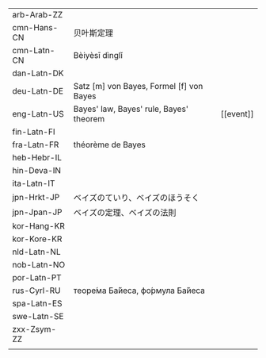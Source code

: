 | | | |
|-|-|-|
| arb-Arab-ZZ |  |  |
| cmn-Hans-CN | 贝叶斯定理 |  |
| cmn-Latn-CN | Bèiyèsī dìnglǐ |  |
| dan-Latn-DK |  |  |
| deu-Latn-DE | Satz [m] von Bayes, Formel [f] von Bayes |  |
| eng-Latn-US | Bayes' law, Bayes' rule, Bayes' theorem | [[event]] |
| fin-Latn-FI |  |  |
| fra-Latn-FR | théorème de Bayes |  |
| heb-Hebr-IL |  |  |
| hin-Deva-IN |  |  |
| ita-Latn-IT |  |  |
| jpn-Hrkt-JP | ベイズのていり、ベイズのほうそく |  |
| jpn-Jpan-JP | ベイズの定理、ベイズの法則 |  |
| kor-Hang-KR |  |  |
| kor-Kore-KR |  |  |
| nld-Latn-NL |  |  |
| nob-Latn-NO |  |  |
| por-Latn-PT |  |  |
| rus-Cyrl-RU | теоре́ма Ба́йеса, фо́рмула Ба́йеса |  |
| spa-Latn-ES |  |  |
| swe-Latn-SE |  |  |
| zxx-Zsym-ZZ |  |  |
|  |  |  |
